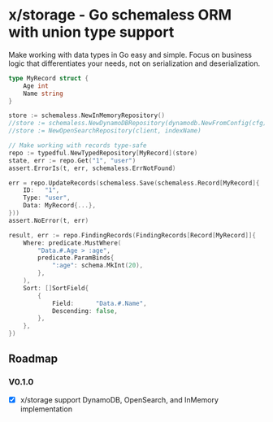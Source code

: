# x/storage - Go schemaless ORM with union type support
Make working with data types in Go easy and simple. 
Focus on business logic that differentiates your needs, not on serialization and deserialization.


```go
type MyRecord struct {
	Age int
	Name string
}

store := schemaless.NewInMemoryRepository()
//store := schemaless.NewDynamoDBRepository(dynamodb.NewFromConfig(cfg), tableName)
//store := NewOpenSearchRepository(client, indexName)

// Make working with records type-safe
repo := typedful.NewTypedRepository[MyRecord](store)
state, err := repo.Get("1", "user")
assert.ErrorIs(t, err, schemaless.ErrNotFound)

err = repo.UpdateRecords(schemaless.Save(schemaless.Record[MyRecord]{
    ID:   "1",
    Type: "user",
    Data: MyRecord{...},
}))
assert.NoError(t, err)

result, err := repo.FindingRecords(FindingRecords[Record[MyRecord]]{
    Where: predicate.MustWhere(
        "Data.#.Age > :age",
        predicate.ParamBinds{
            ":age": schema.MkInt(20),
        },
    ),
    Sort: []SortField{
        {
            Field:      "Data.#.Name",
            Descending: false,
        },
    },
})
```

## Roadmap
### V0.1.0
- [x] x/storage support DynamoDB, OpenSearch, and InMemory implementation
